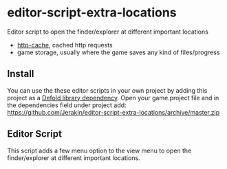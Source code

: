 # editor-script-extra-locations
Editor script to open the finder/explorer at different important locations
- [http-cache](https://defold.com/manuals/http-requests/), cached http requests
- game storage, usually where the game saves any kind of files/progress

## Install
You can use the these editor scripts in your own project by adding this project as a [Defold library dependency](https://www.defold.com/manuals/libraries/). Open your game.project file and in the dependencies field under project add:  
https://github.com/Jerakin/editor-script-extra-locations/archive/master.zip

## Editor Script
This script adds a few menu option to the view menu to open the finder/explorer at different important locations.
